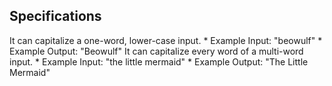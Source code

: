 

## Specifications

It can capitalize a one-word, lower-case input.
    * Example Input: "beowulf"
    * Example Output: "Beowulf"
It can capitalize every word of a multi-word input.
    * Example Input: "the little mermaid"
    * Example Output: "The Little Mermaid"
